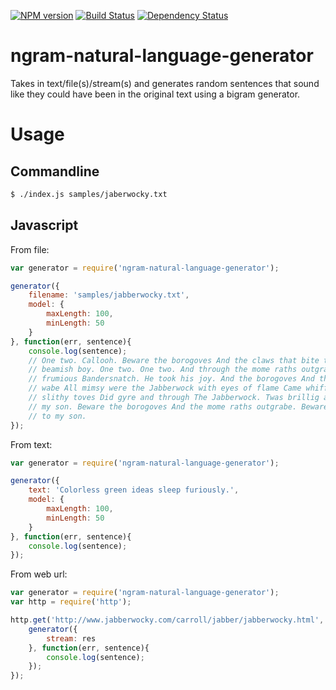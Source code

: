 [![NPM version][npm-image]][npm-url] [![Build Status][travis-image]][travis-url] [![Dependency Status][daviddm-url]][daviddm-image]

# ngram-natural-language-generator

Takes in text/file(s)/stream(s) and generates random sentences that sound like they could have been in the original text using a bigram generator.

# Usage

## Commandline

```bash
$ ./index.js samples/jaberwocky.txt
```

## Javascript

From file:

```javascript
var generator = require('ngram-natural-language-generator');

generator({
	filename: 'samples/jabberwocky.txt',
	model: {
		maxLength: 100,
		minLength: 50
	}
}, function(err, sentence){
	console.log(sentence);
	// One two. Callooh. Beware the borogoves And the claws that bite the Jabberwock my
	// beamish boy. One two. One two. And through the mome raths outgrabe. And stood The
	// frumious Bandersnatch. He took his joy. And the borogoves And the claws that bite the
	// wabe All mimsy were the Jabberwock with eyes of flame Came whiffling through and the
	// slithy toves Did gyre and through The Jabberwock. Twas brillig and shun The Jabberwock
	// my son. Beware the borogoves And the mome raths outgrabe. Beware the Jabberwock. Come
	// to my son.
});
```

From text:

```javascript
var generator = require('ngram-natural-language-generator');

generator({
	text: 'Colorless green ideas sleep furiously.',
	model: {
		maxLength: 100,
		minLength: 50
	}
}, function(err, sentence){
	console.log(sentence);
});
```

From web url:

```javascript
var generator = require('ngram-natural-language-generator');
var http = require('http');

http.get('http://www.jabberwocky.com/carroll/jabber/jabberwocky.html', function(res) {
	generator({
		stream: res
	}, function(err, sentence){
		console.log(sentence);
	});
});

```

[npm-url]: https://npmjs.org/package/ngram-natural-language-generator
[npm-image]: https://badge.fury.io/js/ngram-natural-language-generator.svg
[travis-url]: https://travis-ci.org/cesine/ngram-natural-language-generator
[travis-image]: https://travis-ci.org/cesine/ngram-natural-language-generator.svg?branch=master
[daviddm-url]: https://david-dm.org/cesine/ngram-natural-language-generator.svg?theme=shields.io
[daviddm-image]: https://david-dm.org/cesine/ngram-natural-language-generator
